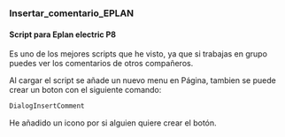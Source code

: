 ### Insertar_comentario_EPLAN
#### Script para Eplan electric P8

Es uno de los mejores scripts que he visto, ya que si trabajas en grupo puedes ver los comentarios de otros compañeros.

Al cargar el script se añade un nuevo menu en Página, tambien se puede crear un boton con el siguiente comando:

```C#
DialogInsertComment
```

He añadido un icono por si alguien quiere crear el botón.
